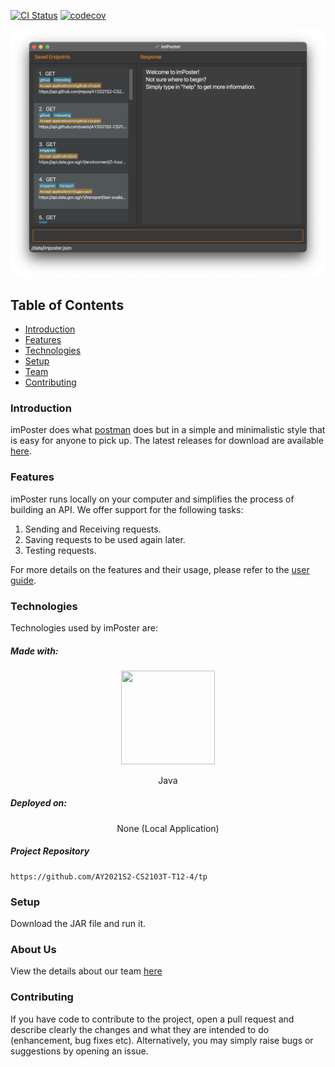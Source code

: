 [![CI Status](https://github.com/AY2021S2-CS2103T-T12-4/tp/workflows/Java%20CI/badge.svg)](https://github.com/AY2021S2-CS2103T-T12-4/tp/actions)
[![codecov](https://codecov.io/gh/AY2021S2-CS2103T-T12-4/tp/branch/master/graph/badge.svg?token=fkTem6dCbs)](https://codecov.io/gh/AY2021S2-CS2103T-T12-4/tp)

![Ui](docs/images/Ui.png)

## Table of Contents

- [Introduction](#introduction)
- [Features](#features)
- [Technologies](#technologies)
- [Setup](#setup)
- [Team](#team)
- [Contributing](#contributing)

### Introduction

imPoster does what [postman](https://www.postman.com/) does but in a simple and
minimalistic style that is easy for anyone to pick up. The latest releases for
download are available
[here](https://github.com/AY2021S2-CS2103T-T12-4/tp/releases).

### Features

imPoster runs locally on your computer and simplifies the process of building an
API. We offer support for the following tasks:

1. Sending and Receiving requests.
2. Saving requests to be used again later.
3. Testing requests.

For more details on the features and their usage, please refer to the
[user guide](https://github.com/AY2021S2-CS2103T-T12-4/tp).

### Technologies

Technologies used by imPoster are:

##### Made with:

<p align="center">
  <img height="150" width="150" src="https://i.imgur.com/5zlrxVc.png"/>
</p>
<p align="center">
Java
</p>

##### Deployed on:

<p align="center">
None (Local Application)
</p>

##### Project Repository

```
https://github.com/AY2021S2-CS2103T-T12-4/tp
```

### Setup

Download the JAR file and run it.

<!-- To elaborate on in the future. -->

<!-- add pic here -->

### About Us

View the details about our team [here](docs/AboutUs.md)

### Contributing

If you have code to contribute to the project, open a pull request and describe
clearly the changes and what they are intended to do (enhancement, bug fixes
etc). Alternatively, you may simply raise bugs or suggestions by opening an
issue.
